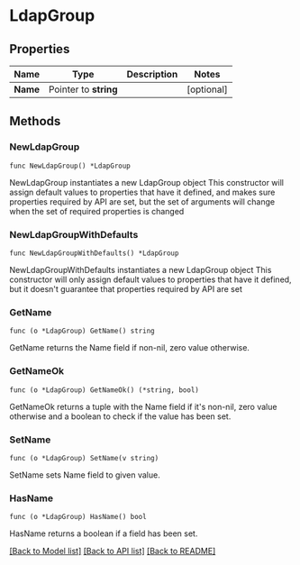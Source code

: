 # LdapGroup

## Properties

Name | Type | Description | Notes
------------ | ------------- | ------------- | -------------
**Name** | Pointer to **string** |  | [optional] 

## Methods

### NewLdapGroup

`func NewLdapGroup() *LdapGroup`

NewLdapGroup instantiates a new LdapGroup object
This constructor will assign default values to properties that have it defined,
and makes sure properties required by API are set, but the set of arguments
will change when the set of required properties is changed

### NewLdapGroupWithDefaults

`func NewLdapGroupWithDefaults() *LdapGroup`

NewLdapGroupWithDefaults instantiates a new LdapGroup object
This constructor will only assign default values to properties that have it defined,
but it doesn't guarantee that properties required by API are set

### GetName

`func (o *LdapGroup) GetName() string`

GetName returns the Name field if non-nil, zero value otherwise.

### GetNameOk

`func (o *LdapGroup) GetNameOk() (*string, bool)`

GetNameOk returns a tuple with the Name field if it's non-nil, zero value otherwise
and a boolean to check if the value has been set.

### SetName

`func (o *LdapGroup) SetName(v string)`

SetName sets Name field to given value.

### HasName

`func (o *LdapGroup) HasName() bool`

HasName returns a boolean if a field has been set.


[[Back to Model list]](../README.md#documentation-for-models) [[Back to API list]](../README.md#documentation-for-api-endpoints) [[Back to README]](../README.md)


